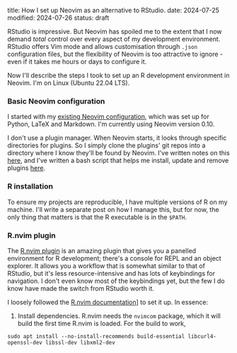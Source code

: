 title: How I set up Neovim as an alternative to RStudio.
date: 2024-07-25
modified: 2024-07-26 
status: draft

RStudio is impressive. But Neovim has spoiled me to the extent that I now demand _total_ control over every aspect of my development environment. RStudio offers Vim mode and allows customisation through `.json` configuration files, but the flexibility of Neovim is too attractive to ignore - even if it takes me hours or days to configure it. 

Now I'll describe the steps I took to set up an R development environment in Neovim. I'm on Linux (Ubuntu 22.04 LTS).

### Basic Neovim configuration

I started with my [existing Neovim configuration](https://github.com/amanjit-gill-data/nvim-config-linux), which was set up for Python, LaTeX and Markdown. I'm currently using Neovim version 0.10. 

I don't use a plugin manager. When Neovim starts, it looks through specific directories for plugins. So I simply clone the plugins' git repos into a directory where I know they'll be found by Neovim. I've written notes on this [here](https://github.com/amanjit-gill-data/nvim-config-linux/blob/main/notes/config_notes.md), and I've written a bash script that helps me install, update and remove plugins [here](https://github.com/amanjit-gill-data/nvim-pluggie/blob/main/pluggie.sh).

### R installation 

To ensure my projects are reproducible, I have multiple versions of R on my machine. I'll write a separate post on how I manage this, but for now, the only thing that matters is that the R executable is in the `$PATH`.


### R.nvim plugin 

The [R.nvim plugin](https://github.com/R-nvim/R.nvim) is an amazing plugin that gives you a panelled environment for R development; there's a console for REPL and an object explorer. It allows you a workflow that is somewhat similar to that of RStudio, but it's less resource-intensive and has lots of keybindings for navigation. I don't even know most of the keybindings yet, but the few I do know have made the switch from RStudio worth it. 

I loosely followed the [R.nvim documentation](https://github.com/R-nvim/R.nvim/blob/main/doc/R.nvim.txt)] to set it up. In essence:

1. Install dependencies. R.nvim needs the `nvimcom` package, which it will build the first time R.nvim is loaded. For the build to work, 

```
sudo apt install --no-install-recommends build-essential libcurl4-openssl-dev libssl-dev libxml2-dev
```








